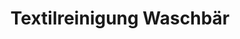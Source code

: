 ---
title: "Textilreinigung Waschbär"
url: /st-johann-in-tirol/textilreinigung-waschbaer/
shop: Wäscherei
---